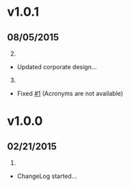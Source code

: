 # v1.0.1
## 08/05/2015

2. [](#improved)
  * Updated corporate design...
3. [](#bugfix)
  * Fixed [#1](https://github.com/Sommerregen/grav-data-smileys-emoji/issues/1) (Acronyms are not available)

# v1.0.0
## 02/21/2015

1. [](#new)
  * ChangeLog started...
